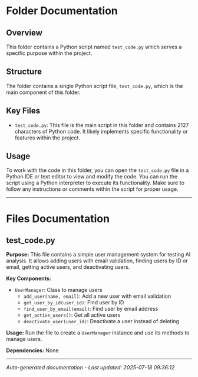 # Folder Documentation

## Overview
This folder contains a Python script named `test_code.py` which serves a specific purpose within the project.

## Structure
The folder contains a single Python script file, `test_code.py`, which is the main component of this folder.

## Key Files
- `test_code.py`: This file is the main script in this folder and contains 2127 characters of Python code. It likely implements specific functionality or features within the project.

## Usage
To work with the code in this folder, you can open the `test_code.py` file in a Python IDE or text editor to view and modify the code. You can run the script using a Python interpreter to execute its functionality. Make sure to follow any instructions or comments within the script for proper usage.

---

# Files Documentation

## test_code.py

**Purpose:** This file contains a simple user management system for testing AI analysis. It allows adding users with email validation, finding users by ID or email, getting active users, and deactivating users.

**Key Components:**
- `UserManager`: Class to manage users
  - `add_user(name, email)`: Add a new user with email validation
  - `get_user_by_id(user_id)`: Find user by ID
  - `find_user_by_email(email)`: Find user by email address
  - `get_active_users()`: Get all active users
  - `deactivate_user(user_id)`: Deactivate a user instead of deleting

**Usage:** Run the file to create a `UserManager` instance and use its methods to manage users.

**Dependencies:** None

---
*Auto-generated documentation - Last updated: 2025-07-18 09:36:12*
